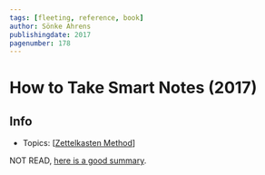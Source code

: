 ```yaml
---
tags: [fleeting, reference, book]
author: Sönke Ahrens
publishingdate: 2017
pagenumber: 178
---
```


# How to Take Smart Notes (2017)

## Info

- Topics: [[Zettelkasten Method]]

NOT READ, [here is a good summary](https://durmonski.com/book-summaries/how-to-take-smart-notes/).

[//begin]: # "Autogenerated link references for markdown compatibility"
[Zettelkasten Method]: ../3-literature/zettelkasten-method "Zettelkasten Method"
[//end]: # "Autogenerated link references"